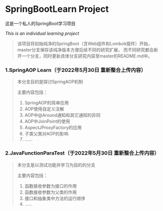 # SpringBootLearn Project
这是一个私人的SpringBoot学习项目

*This is an individual learning project*

> 该项目将初始纯净的SpringBoot（含Web组件和Lombok插件）开始，
master分支保存该纯净版本方便后续不同的研究扩展，
而不同研究都会新开一个分支，同时更新具体分支研究内容至master的README.md中。

### 1.SpringAOP Learn（于2022年5月30日 重新整合上传内容）
> 本分支目的是探讨SpringAOP机制
> 
> 主要内容包括：
> 1. SpringAOP的简单应用
> 2. AOP使用自定义注解
> 3. AOP中@Around通知和其它通知的异同
> 4. AOP中JoinPoint的使用
> 5. AspectJProxyFactory的应用
> 6. 子类父类对AOP的影响
> 7. ……

### 2.JavaFunctionParaTest（于2022年5月30日 重新整合上传内容）
> 本分支是以测试功能并学习为目的的分支
> 
> 主要内容包括：
> 1. 函数接收参数为接口的作用
> 2. 函数接收参数为父类的作用
> 3. 接口和抽象类中方法的运行顺序
> 4. ……